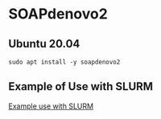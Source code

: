 # SOAPdenovo2

## Ubuntu 20.04
```
sudo apt install -y soapdenovo2
```


## Example of Use with SLURM
[Example use with SLURM](https://hcc.unl.edu/docs/applications/app_specific/bioinformatics_tools/de_novo_assembly_tools/soapdenovo2/)

